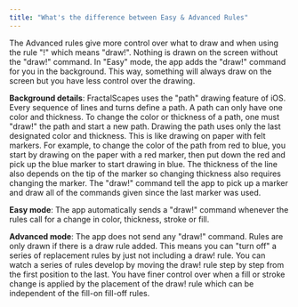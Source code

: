 ```yaml
---
title: "What's the difference between Easy & Advanced Rules"
---
```


The Advanced rules give more control over what to draw and when using the rule "!" which means "draw!". Nothing is drawn on the screen without the "draw!" command. In "Easy" mode, the app adds the "draw!" command for you in the background. This way, something will always draw on the screen but you have less control over the drawing.

**Background details**: FractalScapes uses the "path" drawing feature of iOS. Every sequence of lines and turns define a path. A path can only have one color and thickness. To change the color or thickness of a path, one must "draw!" the path and start a new path. Drawing the path uses only the last designated color and thickness. This is like drawing on paper with felt markers. For example, to change the color of the path from red to blue, you start by drawing on the paper with a red marker, then put down the red and pick up the blue marker to start drawing in blue. The thickness of the line also depends on the tip of the marker so changing thickness also requires changing the marker. The "draw!" command tell the app to pick up a marker and draw all of the commands given since the last marker was used.

**Easy mode**: The app automatically sends a "draw!" command whenever the rules call for a change in color, thickness, stroke or fill.

**Advanced mode**: The app does not send any "draw!" command. Rules are only drawn if there is a draw rule added. This means you can "turn off" a series of replacement rules by just not including a draw! rule. You can watch a series of rules develop by moving the draw! rule step by step from the first position to the last. You have finer control over when a fill or stroke change is applied by the placement of the draw! rule which can be independent of the fill-on fill-off rules.
